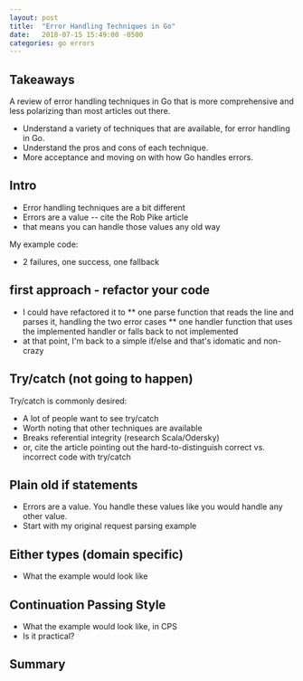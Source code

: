 ```yaml
---
layout: post
title:  "Error Handling Techniques in Go"
date:   2018-07-15 15:49:00 -0500
categories: go errors
---
```


## Takeaways

A review of error handling techniques in Go that is more comprehensive and less polarizing than most articles out there.

* Understand a variety of techniques that are available, for error handling in Go.
* Understand the pros and cons of each technique.
* More acceptance and moving on with how Go handles errors.


## Intro

* Error handling techniques are a bit different
* Errors are a value -- cite the Rob Pike article
* that means you can handle those values any old way


My example code:

* 2 failures, one success, one fallback


## first approach - refactor your code

* I could have refactored it to
** one parse function that reads the line and parses it, handling the two error cases
** one handler function that uses the implemented handler or falls back to not implemented
* at that point, I'm back to a simple if/else and that's idomatic and non-crazy

## Try/catch (not going to happen)

Try/catch is commonly desired:

* A lot of people want to see try/catch
* Worth noting that other techniques are available
* Breaks referential integrity (research Scala/Odersky)
* or, cite the article pointing out the hard-to-distinguish correct vs. incorrect code with try/catch


## Plain old if statements

* Errors are a value.  You handle these values like you would handle any other value.
* Start with my original request parsing example


## Either types (domain specific)

* What the example would look like


## Continuation Passing Style

* What the example would look like, in CPS
* Is it practical?  


## Summary

